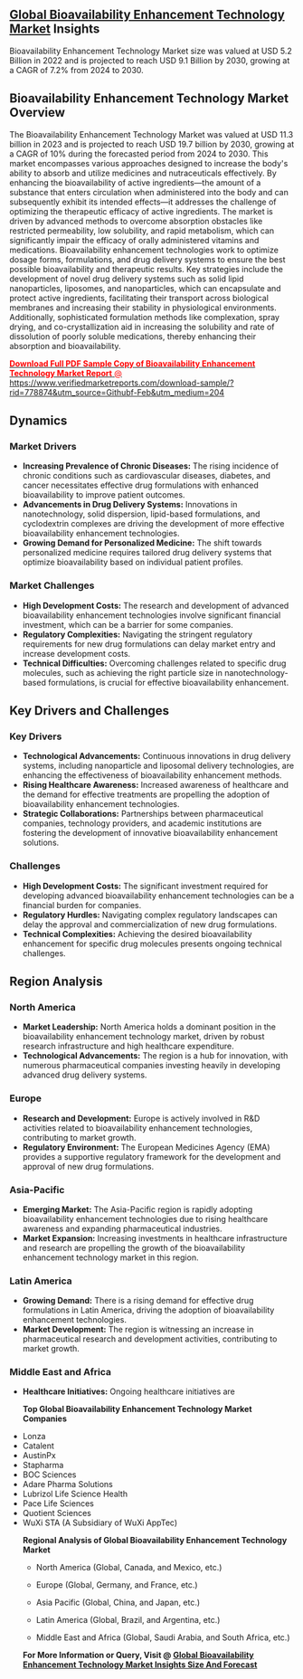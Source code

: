 <h2><a href="https://www.verifiedmarketreports.com/download-sample/?rid=778874&amp;utm_source=Githubf&amp;utm_medium=204" target="_blank">Global Bioavailability Enhancement Technology Market</a> Insights</h2><p>Bioavailability Enhancement Technology Market size was valued at USD 5.2 Billion in 2022 and is projected to reach USD 9.1 Billion by 2030, growing at a CAGR of 7.2% from 2024 to 2030.</p><p> <h2>Bioavailability Enhancement Technology Market Overview</h2> <p>The Bioavailability Enhancement Technology Market was valued at USD 11.3 billion in 2023 and is projected to reach USD 19.7 billion by 2030, growing at a CAGR of 10% during the forecasted period from 2024 to 2030. This market encompasses various approaches designed to increase the body's ability to absorb and utilize medicines and nutraceuticals effectively. By enhancing the bioavailability of active ingredients—the amount of a substance that enters circulation when administered into the body and can subsequently exhibit its intended effects—it addresses the challenge of optimizing the therapeutic efficacy of active ingredients. The market is driven by advanced methods to overcome absorption obstacles like restricted permeability, low solubility, and rapid metabolism, which can significantly impair the efficacy of orally administered vitamins and medications. Bioavailability enhancement technologies work to optimize dosage forms, formulations, and drug delivery systems to ensure the best possible bioavailability and therapeutic results. Key strategies include the development of novel drug delivery systems such as solid lipid nanoparticles, liposomes, and nanoparticles, which can encapsulate and protect active ingredients, facilitating their transport across biological membranes and increasing their stability in physiological environments. Additionally, sophisticated formulation methods like complexation, spray drying, and co-crystallization aid in increasing the solubility and rate of dissolution of poorly soluble medications, thereby enhancing their absorption and bioavailability. </p> <p><a href="https://www.verifiedmarketreports.com/download-sample/?rid=778874"><p><span class=""><span style="color: #ff0000;"><strong>Download Full PDF Sample Copy of Bioavailability Enhancement Technology Market Report</strong> @ </span><a href="https://www.verifiedmarketreports.com/download-sample/?rid=778874&amp;utm_source=Githubf-Feb&amp;utm_medium=204" target="_blank">https://www.verifiedmarketreports.com/download-sample/?rid=778874&amp;utm_source=Githubf-Feb&amp;utm_medium=204</a></span></p></a></p> <h2>Dynamics</h2> <h3>Market Drivers</h3> <ul> <li><strong>Increasing Prevalence of Chronic Diseases:</strong> The rising incidence of chronic conditions such as cardiovascular diseases, diabetes, and cancer necessitates effective drug formulations with enhanced bioavailability to improve patient outcomes. </li> <li><strong>Advancements in Drug Delivery Systems:</strong> Innovations in nanotechnology, solid dispersion, lipid-based formulations, and cyclodextrin complexes are driving the development of more effective bioavailability enhancement technologies. </li> <li><strong>Growing Demand for Personalized Medicine:</strong> The shift towards personalized medicine requires tailored drug delivery systems that optimize bioavailability based on individual patient profiles. </li> </ul> <h3>Market Challenges</h3> <ul> <li><strong>High Development Costs:</strong> The research and development of advanced bioavailability enhancement technologies involve significant financial investment, which can be a barrier for some companies. </li> <li><strong>Regulatory Complexities:</strong> Navigating the stringent regulatory requirements for new drug formulations can delay market entry and increase development costs. </li> <li><strong>Technical Difficulties:</strong> Overcoming challenges related to specific drug molecules, such as achieving the right particle size in nanotechnology-based formulations, is crucial for effective bioavailability enhancement. </li> </ul> <h2>Key Drivers and Challenges</h2> <h3>Key Drivers</h3> <ul> <li><strong>Technological Advancements:</strong> Continuous innovations in drug delivery systems, including nanoparticle and liposomal delivery technologies, are enhancing the effectiveness of bioavailability enhancement methods. </li> <li><strong>Rising Healthcare Awareness:</strong> Increased awareness of healthcare and the demand for effective treatments are propelling the adoption of bioavailability enhancement technologies. </li> <li><strong>Strategic Collaborations:</strong> Partnerships between pharmaceutical companies, technology providers, and academic institutions are fostering the development of innovative bioavailability enhancement solutions. </li> </ul> <h3>Challenges</h3> <ul> <li><strong>High Development Costs:</strong> The significant investment required for developing advanced bioavailability enhancement technologies can be a financial burden for companies. </li> <li><strong>Regulatory Hurdles:</strong> Navigating complex regulatory landscapes can delay the approval and commercialization of new drug formulations. </li> <li><strong>Technical Complexities:</strong> Achieving the desired bioavailability enhancement for specific drug molecules presents ongoing technical challenges. </li> </ul> <h2>Region Analysis</h2> <h3>North America</h3> <ul> <li><strong>Market Leadership:</strong> North America holds a dominant position in the bioavailability enhancement technology market, driven by robust research infrastructure and high healthcare expenditure. </li> <li><strong>Technological Advancements:</strong> The region is a hub for innovation, with numerous pharmaceutical companies investing heavily in developing advanced drug delivery systems. </li> </ul> <h3>Europe</h3> <ul> <li><strong>Research and Development:</strong> Europe is actively involved in R&D activities related to bioavailability enhancement technologies, contributing to market growth. </li> <li><strong>Regulatory Environment:</strong> The European Medicines Agency (EMA) provides a supportive regulatory framework for the development and approval of new drug formulations. </li> </ul> <h3>Asia-Pacific</h3> <ul> <li><strong>Emerging Market:</strong> The Asia-Pacific region is rapidly adopting bioavailability enhancement technologies due to rising healthcare awareness and expanding pharmaceutical industries. </li> <li><strong>Market Expansion:</strong> Increasing investments in healthcare infrastructure and research are propelling the growth of the bioavailability enhancement technology market in this region. </li> </ul> <h3>Latin America</h3> <ul> <li><strong>Growing Demand:</strong> There is a rising demand for effective drug formulations in Latin America, driving the adoption of bioavailability enhancement technologies. </li> <li><strong>Market Development:</strong> The region is witnessing an increase in pharmaceutical research and development activities, contributing to market growth. </li> </ul> <h3>Middle East and Africa</h3> <ul> <li><strong>Healthcare Initiatives:</strong> Ongoing healthcare initiatives are</p><p><strong>Top Global Bioavailability Enhancement Technology Market Companies</strong></p><div data-test-id=""><p><li>Lonza</li><li> Catalent</li><li> AustinPx</li><li> Stapharma</li><li> BOC Sciences</li><li> Adare Pharma Solutions</li><li> Lubrizol Life Science Health</li><li> Pace Life Sciences</li><li> Quotient Sciences</li><li> WuXi STA (A Subsidiary of WuXi AppTec)</li></p><div><strong>Regional Analysis of&nbsp;Global Bioavailability Enhancement Technology Market</strong></div><ul><li dir="ltr"><p dir="ltr">North America&nbsp;(Global, Canada, and Mexico, etc.)</p></li><li dir="ltr"><p dir="ltr">Europe (Global, Germany, and France, etc.)</p></li><li dir="ltr"><p dir="ltr">Asia Pacific&nbsp;(Global, China, and Japan, etc.)</p></li><li dir="ltr"><p dir="ltr">Latin America&nbsp;(Global, Brazil, and Argentina, etc.)</p></li><li dir="ltr">Middle East and Africa&nbsp;(Global, Saudi Arabia, and South Africa, etc.)</li></ul><p><strong>For More Information or Query, Visit @&nbsp;</strong><strong><a href="https://www.verifiedmarketreports.com/product/bioavailability-enhancement-technology-market/?utm_source=Githubf&amp;utm_medium=204" target="_blank">Global Bioavailability Enhancement Technology Market Insights Size And Forecast</a></strong></p></div>
